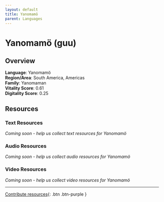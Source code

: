 ```yaml
---
layout: default
title: Yanomamö
parent: Languages
---
```


# Yanomamö (guu)

## Overview

**Language**: Yanomamö  
**Region/Area**: South America, Americas  
**Family**: Yanomaman  
**Vitality Score**: 0.61  
**Digitality Score**: 0.25  

## Resources

### Text Resources
*Coming soon - help us collect text resources for Yanomamö*

### Audio Resources
*Coming soon - help us collect audio resources for Yanomamö*

### Video Resources
*Coming soon - help us collect video resources for Yanomamö*

---

[Contribute resources](https://fairtrain.github.io/){: .btn .btn-purple }
